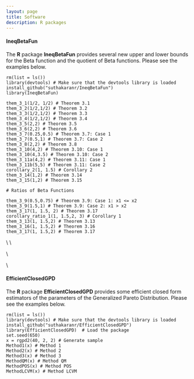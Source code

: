 ```yaml
---
layout: page
title: Software
description: R packages
---
```


#### <a style="text-decoration:none" href="https://github.com/suthakaranr/IneqBetaFun" target="_blank" rel="noopener noreferrer">IneqBetaFun</a> 
The **R** package **IneqBetaFun** provides several new upper and lower bounds for the Beta function and the quotient of Beta functions. Please see the examples below.


```{r}
rm(list = ls())
library(devtools) # Make sure that the devtools library is loaded
install_github("suthakaranr/IneqBetaFun")
library(IneqBetaFun)

them_3_1(1/2, 1/2) # Theorem 3.1
them_3_2(1/2,1/2) # Theorem 3.2
them_3_3(1/2,1/2) # Theorem 3.3
them_3_4(1/2,1/2) # Theorem 3.4
them_3_5(2,2) # Theorem 3.5
them_3_6(2,2) # Theorem 3.6
them_3_7(0.25,0.5) # Theorem 3.7: Case 1
them_3_7(0.5,1) # Theorem 3.7: Case 2
them_3_8(2,2) # Theorem 3.8
them_3_10(4,2) # Theorem 3.10: Case 1
them_3_10(4,3.5) # Theorem 3.10: Case 2
them_3_11a(4,2) # Theorem 3.11: Case 1
them_3_11b(5,5) # Theorem 3.11: Case 2
corollary_2(1, 1.5) # Corollary 2
them_3_14(1,2) # Theorem 3.14
them_3_15(1,2) # Theorem 3.15

# Ratios of Beta Functions

them_3_9(0.5,0.75) # Theorem 3.9: Case 1: x1 <= x2
them_3_9(1.5,1) # Theorem 3.9: Case 2: x1 > x2
them_3_17(1, 1.5, 2) # Theorem 3.17
corollary_ratio_1(1, 1.5,2, 3) # Corollary 1
them_3_13(1, 1.5,2) # Theorem 3.13
them_3_16(1, 1.5,2) # Theorem 3.16
them_3_17(1, 1.5,2) # Theorem 3.17
```



\\
\\

\\

\\

#### <a style="text-decoration:none" href="https://github.com/suthakaranr/EfficientClosedGPD" target="_blank" rel="noopener noreferrer">EfficientClosedGPD</a> 
The **R** package **EfficientClosedGPD** provides some efficient closed form estimators of the parameters of the
Generalized Pareto Distribution. Please see the examples below.


```{r}
rm(list = ls())
library(devtools) # Make sure that the devtools library is loaded
install_github("suthakaranr/EfficientClosedGPD")
library(EfficientClosedGPD)  # Load the package 
set.seed(650) 
x = rgpd2(40, 2, 2) # Generate sample
Method1(x) # Method 1
Method2(x) # Method 2
Method3(x) # Method 3
MethodQM(x) # Method QM
MethodPOS(x) # Method POS
MethodLCVM(x) # Method LCVM
```

